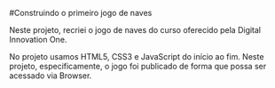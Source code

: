 #Construindo o primeiro jogo de naves

Neste projeto, recriei o jogo de naves do curso oferecido pela Digital Innovation One.

No projeto usamos HTML5, CSS3 e JavaScript do início ao fim. Neste projeto, especificamente, o jogo foi publicado de forma que possa ser acessado via Browser.
